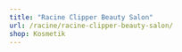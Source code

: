 ```yaml
---
title: "Racine Clipper Beauty Salon"
url: /racine/racine-clipper-beauty-salon/
shop: Kosmetik
---
```

